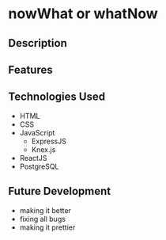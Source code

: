 # nowWhat or whatNow

## Description
  
## Features

## Technologies Used

  * HTML
  * CSS
  * JavaScript
    * ExpressJS
    * Knex.js
  * ReactJS
  * PostgreSQL

## Future Development

  * making it better
  * fixing all bugs
  * making it prettier
